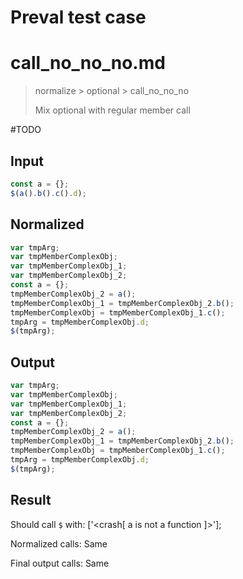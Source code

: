 # Preval test case

# call_no_no_no.md

> normalize > optional > call_no_no_no
>
> Mix optional with regular member call

#TODO

## Input

`````js filename=intro
const a = {};
$(a().b().c().d);
`````

## Normalized

`````js filename=intro
var tmpArg;
var tmpMemberComplexObj;
var tmpMemberComplexObj_1;
var tmpMemberComplexObj_2;
const a = {};
tmpMemberComplexObj_2 = a();
tmpMemberComplexObj_1 = tmpMemberComplexObj_2.b();
tmpMemberComplexObj = tmpMemberComplexObj_1.c();
tmpArg = tmpMemberComplexObj.d;
$(tmpArg);
`````

## Output

`````js filename=intro
var tmpArg;
var tmpMemberComplexObj;
var tmpMemberComplexObj_1;
var tmpMemberComplexObj_2;
const a = {};
tmpMemberComplexObj_2 = a();
tmpMemberComplexObj_1 = tmpMemberComplexObj_2.b();
tmpMemberComplexObj = tmpMemberComplexObj_1.c();
tmpArg = tmpMemberComplexObj.d;
$(tmpArg);
`````

## Result

Should call `$` with:
['<crash[ a is not a function ]>'];

Normalized calls: Same

Final output calls: Same
